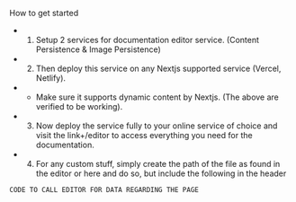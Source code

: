 How to get started

- 1. Setup 2 services for documentation editor service. (Content Persistence & Image Persistence)
- 2. Then deploy this service on any Nextjs supported service (Vercel, Netlify). 
- - Make sure it supports dynamic content by Nextjs. (The above are verified to be working).
- 3. Now deploy the service fully to your online service of choice and visit the link+/editor to access everything you need for the documentation.

- 4. For any custom stuff, simply create the path of the file as found in the editor or here and do so, but include the following in the header

``
CODE TO CALL EDITOR FOR DATA REGARDING THE PAGE
``